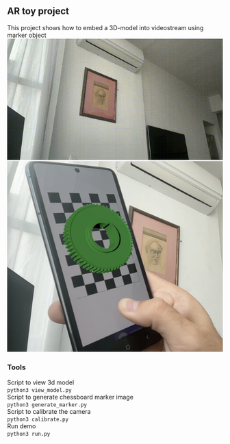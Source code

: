 ##  AR toy project

This project shows how to embed a 3D-model into videostream using marker object<br>
![Alt text](attachments/gear.gif?raw=true "Demo")
![Alt text](attachments/gear.png?raw=true "Screenshot")

### Tools
Script to view 3d model<br>
`python3 view_model.py`<br>
Script to generate chessboard marker image<br>
`python3 generate_marker.py`<br>
Script to calibrate the camera<br>
`python3 calibrate.py`<br>
Run demo<br>
`python3 run.py`<br>

